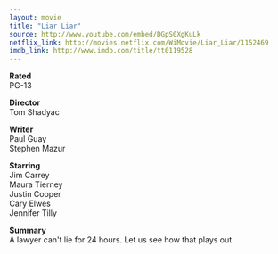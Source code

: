 ```yaml
---
layout: movie
title: "Liar Liar"
source: http://www.youtube.com/embed/DGpS0XgKuLk
netflix_link: http://movies.netflix.com/WiMovie/Liar_Liar/1152469
imdb_link: http://www.imdb.com/title/tt0119528
---
```


__Rated__<br /><span class="rated ts">PG-13</span>

__Director__<br />Tom Shadyac

__Writer__<br />Paul Guay<br />Stephen Mazur

__Starring__<br />Jim Carrey<br />Maura Tierney<br />Justin Cooper<br />Cary Elwes<br />Jennifer Tilly

__Summary__<br />A lawyer can't lie for 24 hours. Let us see how that plays out.